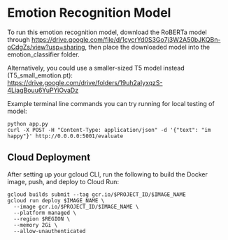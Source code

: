 # Emotion Recognition Model

To run this emotion recognition model, download the RoBERTa model through https://drive.google.com/file/d/1cycrYd0S3Go7j3W2A50bJKQBn-oCdgZs/view?usp=sharing, then place the downloaded model into the emotion_classifier folder.

Alternatively, you could use a smaller-sized T5 model instead (T5_small_emotion.pt): https://drive.google.com/drive/folders/19uh2aIyxqzS-4LiagBouu6YuPYiOvaDz

Example terminal line commands you can try running for local testing of model:
```
python app.py
curl -X POST -H "Content-Type: application/json" -d '{"text": "im happy"}' http://0.0.0.0:5001/evaluate
```


## Cloud Deployment
After setting up your gcloud CLI, run the following to build the Docker image, push, and deploy to Cloud Run:
```
gcloud builds submit --tag gcr.io/$PROJECT_ID/$IMAGE_NAME
gcloud run deploy $IMAGE_NAME \
  --image gcr.io/$PROJECT_ID/$IMAGE_NAME \
  --platform managed \
  --region $REGION \
  --memory 2Gi \
  --allow-unauthenticated
```